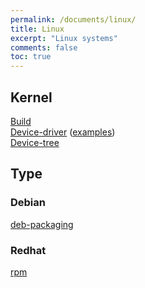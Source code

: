 ```yaml
---
permalink: /documents/linux/
title: Linux
excerpt: "Linux systems"
comments: false
toc: true
---
```


## Kernel

[Build](/documents/linux/kernel-build/)<br>
[Device-driver](/documents/linux/device-driver/) ([examples](/documents/linux/device-driver-examples/))<br>
[Device-tree](/documents/linux/device-tree/)<br>

## Type

### Debian

[deb-packaging](/documents/linux/deb-packaging/)

### Redhat

[rpm](/documents/linux/rpm/)
